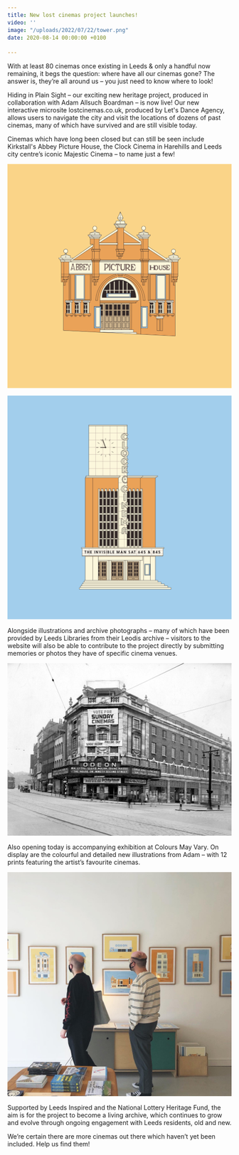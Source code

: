 ```yaml
---
title: New lost cinemas project launches!
video: ''
image: "/uploads/2022/07/22/tower.png"
date: 2020-08-14 00:00:00 +0100

---
```

With at least 80 cinemas once existing in Leeds & only a handful now remaining, it begs the question: where have all our cinemas gone? The answer is, they’re all around us – you just need to know where to look!

Hiding in Plain Sight – our exciting new heritage project, produced in collaboration with Adam Allsuch Boardman – is now live! Our new interactive microsite lostcinemas.co.uk, produced by Let's Dance Agency, allows users to navigate the city and visit the locations of dozens of past cinemas, many of which have survived and are still visible today.

Cinemas which have long been closed but can still be seen include Kirkstall's Abbey Picture House, the Clock Cinema in Harehills and Leeds city centre’s iconic Majestic Cinema – to name just a few!

![](/uploads/2022/07/22/abbey.png)

![](/uploads/2022/07/22/clock.png)

Alongside illustrations and archive photographs – many of which have been provided by Leeds Libraries from their Leodis archive – visitors to the website will also be able to contribute to the project directly by submitting memories or photos they have of specific cinema venues.

![](/uploads/2022/07/22/paramount-theatre-leeds-libraries-3606.jpg)

Also opening today is accompanying exhibition at Colours May Vary. On display are the colourful and detailed new illustrations from Adam – with 12 prints featuring the artist’s favourite cinemas.

![](/uploads/2022/07/22/ekhizcyx0aaklh8.jpeg)

Supported by Leeds Inspired and the National Lottery Heritage Fund, the aim is for the project to become a living archive, which continues to grow and evolve through ongoing engagement with Leeds residents, old and new.

We’re certain there are more cinemas out there which haven’t yet been included. Help us find them!